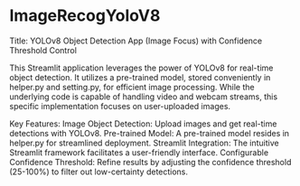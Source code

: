 # ImageRecogYoloV8
Title: YOLOv8 Object Detection App (Image Focus) with Confidence Threshold Control

This Streamlit application leverages the power of YOLOv8 for real-time object detection. It utilizes a pre-trained model, stored conveniently in helper.py and setting.py, for efficient image processing. While the underlying code is capable of handling video and webcam streams, this specific implementation focuses on user-uploaded images.

Key Features:
Image Object Detection: Upload images and get real-time detections with YOLOv8.
Pre-trained Model: A pre-trained model resides in helper.py for streamlined deployment. 
Streamlit Integration: The intuitive Streamlit framework facilitates a user-friendly interface.
Configurable Confidence Threshold: Refine results by adjusting the confidence threshold (25-100%) to filter out low-certainty detections.
